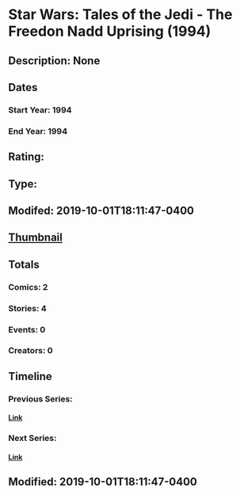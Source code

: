 # Star Wars: Tales of the Jedi - The Freedon Nadd Uprising (1994)
## Description: None
## Dates
### Start Year: 1994
### End Year: 1994
## Rating: 
## Type: 
## Modifed: 2019-10-01T18:11:47-0400
## [Thumbnail](http://i.annihil.us/u/prod/marvel/i/mg/a/80/5d9396da5e78e.jpg)
## Totals
### Comics: 2
### Stories: 4
### Events: 0
### Creators: 0
## Timeline
### Previous Series: 
#### [Link]()
### Next Series: 
#### [Link]()
## Modified: 2019-10-01T18:11:47-0400